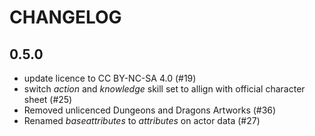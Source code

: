 # CHANGELOG

## 0.5.0
- update licence to CC BY-NC-SA 4.0 (#19)
- switch _action_ and _knowledge_ skill set to allign with official character sheet (#25)
- Removed unlicenced Dungeons and Dragons Artworks (#36)
- Renamed _baseattributes_ to _attributes_ on actor data (#27)
